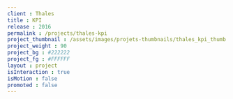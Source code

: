```yaml
---
client : Thales
title : KPI
release : 2016
permalink : /projects/thales-kpi
project_thumbnail : /assets/images/projets-thumbnails/thales_kpi_thumb.png
project_weight : 90
project_bg : #222222
project_fg : #FFFFFF
layout : project
isInteraction : true
isMotion : false
promoted : false
---
```

